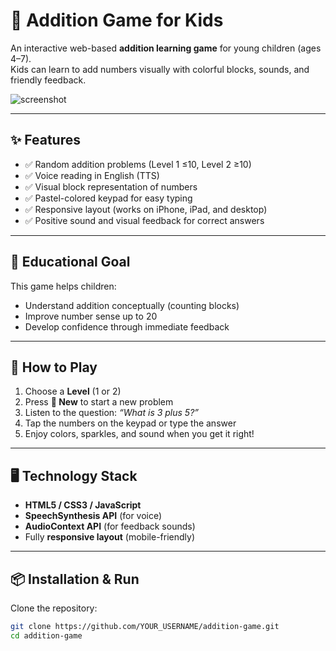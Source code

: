 # 🎲 Addition Game for Kids

An interactive web-based **addition learning game** for young children (ages 4–7).  
Kids can learn to add numbers visually with colorful blocks, sounds, and friendly feedback.

![screenshot](./screenshot.png)

---

## ✨ Features

- ✅ Random addition problems (Level 1 ≤10, Level 2 ≥10)
- ✅ Voice reading in English (TTS)
- ✅ Visual block representation of numbers
- ✅ Pastel-colored keypad for easy typing
- ✅ Responsive layout (works on iPhone, iPad, and desktop)
- ✅ Positive sound and visual feedback for correct answers

---

## 🧠 Educational Goal
This game helps children:
- Understand addition conceptually (counting blocks)
- Improve number sense up to 20
- Develop confidence through immediate feedback

---

## 🚀 How to Play

1. Choose a **Level** (1 or 2)
2. Press **🎲 New** to start a new problem  
3. Listen to the question: *“What is 3 plus 5?”*  
4. Tap the numbers on the keypad or type the answer  
5. Enjoy colors, sparkles, and sound when you get it right!

---

## 🖥️ Technology Stack

- **HTML5 / CSS3 / JavaScript**
- **SpeechSynthesis API** (for voice)
- **AudioContext API** (for feedback sounds)
- Fully **responsive layout** (mobile-friendly)

---

## 📦 Installation & Run

Clone the repository:

```bash
git clone https://github.com/YOUR_USERNAME/addition-game.git
cd addition-game
